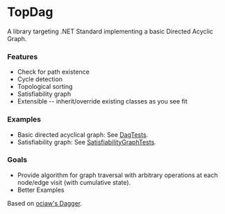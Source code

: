 # TopDag
A library targeting .NET Standard implementing a basic Directed Acyclic Graph. 

### Features
* Check for path existence
* Cycle detection
* Topological sorting
* Satisfiability graph
* Extensible -- inherit/override existing classes as you see fit

### Examples
* Basic directed acyclical graph: See [DagTests](https://github.com/stevenwbass/TopDag/blob/main/TopDag.Tests/DagTests.cs).
* Satisfiability graph: See [SatisfiabilityGraphTests](https://github.com/stevenwbass/TopDag/blob/main/TopDag.Tests/SatisfiabilityGraphTests.cs).

### Goals
* Provide algorithm for graph traversal with arbitrary operations at each node/edge visit (with cumulative state).
* Better Examples

Based on [ociaw's Dagger](https://github.com/ociaw/dagger).
